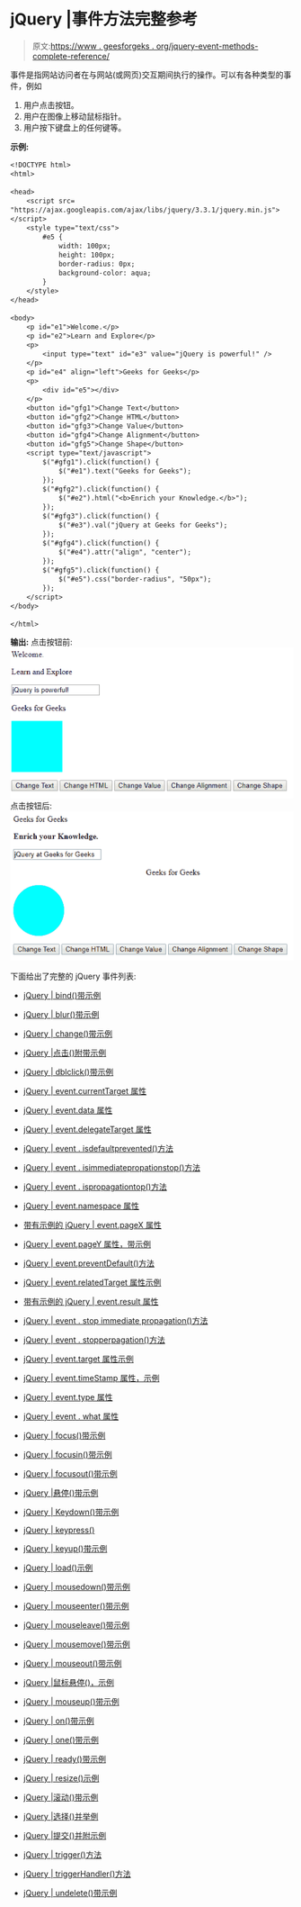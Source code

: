 # jQuery |事件方法完整参考

> 原文:[https://www . geesforgeks . org/jquery-event-methods-complete-reference/](https://www.geeksforgeeks.org/jquery-event-methods-complete-reference/)

事件是指网站访问者在与网站(或网页)交互期间执行的操作。可以有各种类型的事件，例如

1.  用户点击按钮。
2.  用户在图像上移动鼠标指针。
3.  用户按下键盘上的任何键等。

**示例:**

```
<!DOCTYPE html>
<html>

<head>
    <script src=
"https://ajax.googleapis.com/ajax/libs/jquery/3.3.1/jquery.min.js">
</script>
    <style type="text/css">
        #e5 {
            width: 100px;
            height: 100px;
            border-radius: 0px;
            background-color: aqua;
        }
    </style>
</head>

<body>
    <p id="e1">Welcome.</p>
    <p id="e2">Learn and Explore</p>
    <p>
        <input type="text" id="e3" value="jQuery is powerful!" />
    </p>
    <p id="e4" align="left">Geeks for Geeks</p>
    <p>
        <div id="e5"></div>
    </p>
    <button id="gfg1">Change Text</button>
    <button id="gfg2">Change HTML</button>
    <button id="gfg3">Change Value</button>
    <button id="gfg4">Change Alignment</button>
    <button id="gfg5">Change Shape</button>
    <script type="text/javascript">
        $("#gfg1").click(function() {
            $("#e1").text("Geeks for Geeks");
        });
        $("#gfg2").click(function() {
            $("#e2").html("<b>Enrich your Knowledge.</b>");
        });
        $("#gfg3").click(function() {
            $("#e3").val("jQuery at Geeks for Geeks");
        });
        $("#gfg4").click(function() {
            $("#e4").attr("align", "center");
        });
        $("#gfg5").click(function() {
            $("#e5").css("border-radius", "50px");
        });
    </script>
</body>

</html>
```

**输出:**
点击按钮前:
![](img/1163945cafe18953b574fd7c2e011ae9.png)
点击按钮后:
![](img/fe9d05f3abd9c5e2b72bed72b75d18f1.png)

下面给出了完整的 jQuery 事件列表:

*   [jQuery | bind()带示例](https://www.geeksforgeeks.org/jquery-bind-with-examples/)
*   [jQuery | blur()带示例](https://www.geeksforgeeks.org/jquery-blur-with-examples/)
*   [jQuery | change()带示例](https://www.geeksforgeeks.org/jquery-change-with-examples/)
*   [jQuery |点击()附带示例](https://www.geeksforgeeks.org/jquery-click-with-examples/)
*   [jQuery | dblclick()带示例](https://www.geeksforgeeks.org/jquery-dblclick-with-examples/)
*   [jQuery | event.currentTarget 属性](https://www.geeksforgeeks.org/jquery-event-currenttarget-property/)
*   [jQuery | event.data 属性](https://www.geeksforgeeks.org/jquery-event-data-property/)
*   [jQuery | event.delegateTarget 属性](https://www.geeksforgeeks.org/jquery-event-delegatetarget-property/)
*   [jQuery | event . isdefaultprevented()方法](https://www.geeksforgeeks.org/jquery-event-isdefaultprevented-method/)
*   [jQuery | event . isimmediatepropationstop()方法](https://www.geeksforgeeks.org/jquery-event-isimmediatepropagationstopped-method/)
*   [jQuery | event . ispropagationtop()方法](https://www.geeksforgeeks.org/jquery-event-ispropagationstopped-method/)
*   [jQuery | event.namespace 属性](https://www.geeksforgeeks.org/jquery-event-namespace-property/)
*   [带有示例的 jQuery | event.pageX 属性](https://www.geeksforgeeks.org/jquery-event-pagex-property-with-examples/)
*   [jQuery | event.pageY 属性，带示例](https://www.geeksforgeeks.org/jquery-event-pagey-property-with-examples/)
*   [jQuery | event.preventDefault()方法](https://www.geeksforgeeks.org/jquery-event-preventdefault-method/)
*   [jQuery | event.relatedTarget 属性示例](https://www.geeksforgeeks.org/jquery-event-relatedtarget-property-with-example/)
*   [带有示例的 jQuery | event.result 属性](https://www.geeksforgeeks.org/jquery-event-result-property-with-examples/)
*   [jQuery | event . stop immediate propagation()方法](https://www.geeksforgeeks.org/jquery-event-stopimmediatepropagation-method/)
*   [jQuery | event . stopperpagation()方法](https://www.geeksforgeeks.org/jquery-event-stoppropagation-method/)
*   [jQuery | event.target 属性示例](https://www.geeksforgeeks.org/jquery-event-target-property-with-example/)

*   [jQuery | event.timeStamp 属性，示例](https://www.geeksforgeeks.org/jquery-event-timestamp-property-with-example/)
*   [jQuery | event.type 属性](https://www.geeksforgeeks.org/jquery-event-type-property-with-examples/)
*   [jQuery | event . what 属性](https://www.geeksforgeeks.org/jquery-event-which-property-with-examples/)
*   [jQuery | focus()带示例](https://www.geeksforgeeks.org/jquery-focus-with-examples/)
*   [jQuery | focusin()带示例](https://www.geeksforgeeks.org/jquery-focusin-with-examples/)
*   [jQuery | focusout()带示例](https://www.geeksforgeeks.org/jquery-focusout-with-example/)
*   [jQuery |悬停()带示例](https://www.geeksforgeeks.org/jquery-hover-with-examples/)
*   [jQuery | Keydown()带示例](https://www.geeksforgeeks.org/jquery-keydown-with-examples/)
*   [jQuery | keypress()](https://www.geeksforgeeks.org/jquery-keypress/)
*   [jQuery | keyup()带示例](https://www.geeksforgeeks.org/jquery-keyup-with-examples/)
*   [jQuery | load()示例](https://www.geeksforgeeks.org/jquery-load-with-examples/)
*   [jQuery | mousedown()带示例](https://www.geeksforgeeks.org/jquery-mousedown-with-examples/)
*   [jQuery | mouseenter()带示例](https://www.geeksforgeeks.org/jquery-mouseenter-with-examples/)
*   [jQuery | mouseleave()带示例](https://www.geeksforgeeks.org/jquery-mouseleave-with-examples/)
*   [jQuery | mousemove()带示例](https://www.geeksforgeeks.org/jquery-mousemove-with-examples/)
*   [jQuery | mouseout()带示例](https://www.geeksforgeeks.org/jquery-mouseout-with-examples/)
*   [jQuery |鼠标悬停()，示例](https://www.geeksforgeeks.org/jquery-mouseover-with-examples/)
*   [jQuery | mouseup()带示例](https://www.geeksforgeeks.org/jquery-mouseup-with-examples/)
*   [jQuery | on()带示例](https://www.geeksforgeeks.org/jquery-on-with-examples/)
*   [jQuery | one()带示例](https://www.geeksforgeeks.org/jquery-one-with-examples/)
*   [jQuery | ready()带示例](https://www.geeksforgeeks.org/jquery-ready-with-examples/)
*   [jQuery | resize()示例](https://www.geeksforgeeks.org/jquery-resize-with-examples/)
*   [jQuery |滚动()带示例](https://www.geeksforgeeks.org/jquery-scroll-with-examples/)
*   [jQuery |选择()并举例](https://www.geeksforgeeks.org/jquery-select-with-examples/)
*   [jQuery |提交()并附示例](https://www.geeksforgeeks.org/jquery-submit-with-examples/)
*   [jQuery | trigger()方法](https://www.geeksforgeeks.org/jquery-trigger-method/)
*   [jQuery | triggerHandler()方法](https://www.geeksforgeeks.org/jquery-triggerhandler-method/)
*   [jQuery | undelete()带示例](https://www.geeksforgeeks.org/jquery-undelegate-with-examples/)